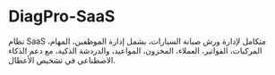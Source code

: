 # DiagPro-SaaS
نظام SaaS متكامل لإدارة ورش صيانة السيارات، يشمل إدارة الموظفين، المهام، المركبات، الفواتير، العملاء، المخزون، المواعيد، والدردشة الذكية، مع دعم الذكاء الاصطناعي في تشخيص الأعطال.
